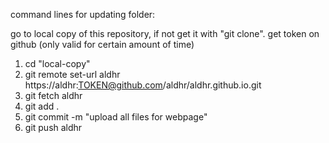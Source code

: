 command lines for updating folder:

go to local copy of this repository, if not get it with "git clone".
get token on github (only valid for certain amount of time)

1. cd "local-copy"
2. git remote set-url aldhr https://aldhr:TOKEN@github.com/aldhr/aldhr.github.io.git
3. git fetch aldhr
4. git add . 
5. git commit -m "upload all files for webpage"
6. git push aldhr



